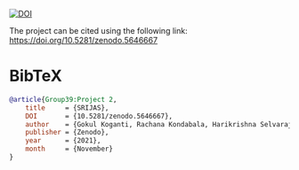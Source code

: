 <a href="https://doi.org/10.5281/zenodo.5646667"><img src="https://zenodo.org/badge/DOI/10.5281/zenodo.5646667.svg" alt="DOI"></a>

The project can be cited using the following link: https://doi.org/10.5281/zenodo.5646667


# BibTeX

```bibtex
@article{Group39:Project 2,
	title 	  = {SRIJAS},
	DOI 	  = {10.5281/zenodo.5646667},
	author    = {Gokul Koganti, Rachana Kondabala, Harikrishna Selvaraj, Kiran Bharadwaj, Smayana Pidugu},
	publisher = {Zenodo},
	year      = {2021},
	month     = {November}
}

